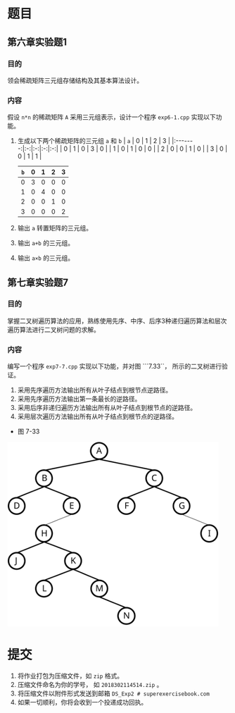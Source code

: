 # 题目

## 第六章实验题1
### 目的
领会稀疏矩阵三元组存储结构及其基本算法设计。
### 内容
假设 ```n*n``` 的稀疏矩阵 ```A``` 采用三元组表示，设计一个程序 ```exp6-1.cpp``` 实现以下功能。
1. 生成以下两个稀疏矩阵的三元组 ```a``` 和 ```b```
   | ```a``` | 0 | 1 | 2 | 3 | 
   |:-------:|:-:|:-:|:-:|:-:| 
   |    0    | 1 | 0 | 3 | 0 |
   |    1    | 0 | 1 | 0 | 0 |
   |    2    | 0 | 0 | 1 | 0 |
   |    3    | 0 | 0 | 1 | 1 |

   | ```b``` | 0 | 1 | 2 | 3 | 
   |:-------:|:-:|:-:|:-:|:-:| 
   |    0    | 3 | 0 | 0 | 0 |
   |    1    | 0 | 4 | 0 | 0 |
   |    2    | 0 | 0 | 1 | 0 |
   |    3    | 0 | 0 | 0 | 2 |
2. 输出 ```a``` 转置矩阵的三元组。
3. 输出 ```a+b``` 的三元组。
4. 输出 ```a×b``` 的三元组。

## 第七章实验题7
### 目的
掌握二叉树遍历算法的应用，熟练使用先序、中序、后序3种递归遍历算法和层次遍历算法进行二叉树问题的求解。
### 内容
编写一个程序 ```exp7-7.cpp``` 实现以下功能，并对图 ```7.33``， 所示的二叉树进行验证。
1. 采用先序遍历方法输出所有从叶子结点到根节点逆路径。
2. 采用先序遍历方法输出第一条最长的逆路径。
3. 采用后序非递归遍历方法输出所有从叶子结点到根节点的逆路径。
4. 采用层次遍历方法输出所有从叶子结点到根节点的逆路径。

- 图 7-33 
<img src="image/7.33.svg" width="480"/>

# 提交
1. 将作业打包为压缩文件，如 ```zip``` 格式。
2. 压缩文件命名为你的学号， 如 ```2018302114514.zip``` 。
3. 将压缩文件以附件形式发送到邮箱 ```DS_Exp2 # superexercisebook.com```
4. 如果一切顺利，你将会收到一个投递成功回执。